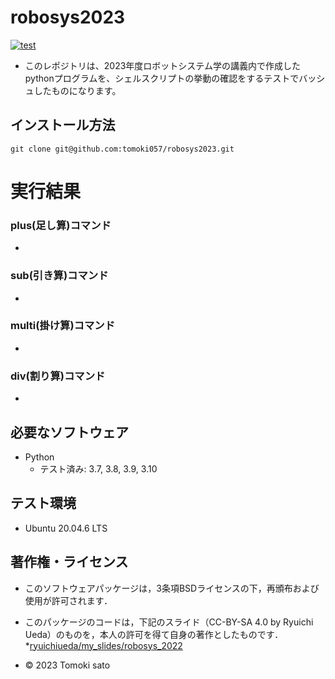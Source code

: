 # robosys2023
[![test](https://github.com/tomoki057/robosys2023/actions/workflows/test.yml/badge.svg)](https://github.com/tomoki057/robosys2023/actions/workflows/test.yml)

* このレポジトリは、2023年度ロボットシステム学の講義内で作成したpythonプログラムを、シェルスクリプトの挙動の確認をするテストでバッシュしたものになります。

## インストール方法
```
git clone git@github.com:tomoki057/robosys2023.git
```
# 実行結果

### plus(足し算)コマンド
*

### sub(引き算)コマンド
*

### multi(掛け算)コマンド
*

### div(割り算)コマンド
* 

## 必要なソフトウェア
* Python
  * テスト済み: 3.7, 3.8, 3.9, 3.10

## テスト環境
* Ubuntu 20.04.6 LTS

## 著作権・ライセンス 
* このソフトウェアパッケージは，3条項BSDライセンスの下，再頒布および使用が許可されます．

* このパッケージのコードは，下記のスライド（CC-BY-SA 4.0 by Ryuichi Ueda）のものを，本人の許可を得て自身の著作としたものです．
    *[ryuichiueda/my_slides/robosys_2022](https://github.com/ryuichiueda/my_slides/tree/master/robosys_2022)
* © 2023 Tomoki sato
